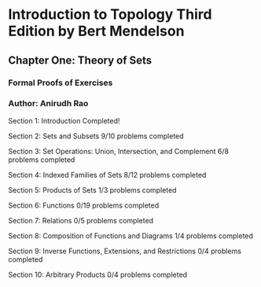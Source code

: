 # Introduction to Topology Third Edition by Bert Mendelson
## Chapter One: Theory of Sets

### Formal Proofs of Exercises
### Author: Anirudh Rao

Section 1: Introduction
  Completed!

Section 2: Sets and Subsets
  9/10 problems completed

Section 3: Set Operations: Union, Intersection, and Complement
  6/8 problems completed

Section 4: Indexed Families of Sets
  8/12 problems completed

Section 5: Products of Sets
  1/3 problems completed

Section 6: Functions
  0/19 problems completed

Section 7: Relations
  0/5 problems completed

Section 8: Composition of Functions and Diagrams
  1/4 problems completed

Section 9: Inverse Functions, Extensions, and Restrictions
  0/4 problems completed

Section 10: Arbitrary Products
  0/4 problems completed
